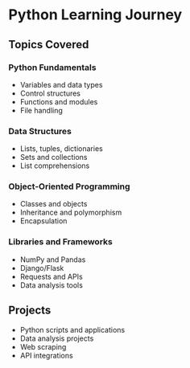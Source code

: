# Python Learning Journey

## Topics Covered

### Python Fundamentals

- Variables and data types
- Control structures
- Functions and modules
- File handling

### Data Structures

- Lists, tuples, dictionaries
- Sets and collections
- List comprehensions

### Object-Oriented Programming

- Classes and objects
- Inheritance and polymorphism
- Encapsulation

### Libraries and Frameworks

- NumPy and Pandas
- Django/Flask
- Requests and APIs
- Data analysis tools

## Projects

- Python scripts and applications
- Data analysis projects
- Web scraping
- API integrations
